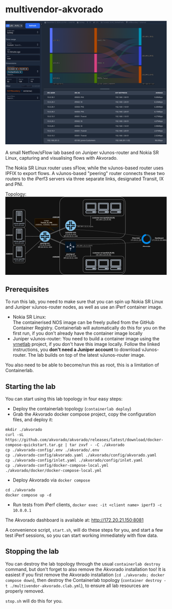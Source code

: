 # multivendor-akvorado

![A picture of the Akvorado dashboard displaying a Sankey diagram of traffic flows inside the lab network. The traffic flows are mapped between the iPerf servers, a simulated peering/transit network, and the client prefixes.](./multivendor_akvorado-dashboard.png)

A small Netflow/sFlow lab based on Juniper vJunos-router and Nokia SR Linux, capturing and visualising flows with Akvorado.

The Nokia SR Linux router uses sFlow, while the vJunos-based router uses IPFIX to export flows. A vJunos-based "peering" router connects these two routers to the iPerf3 servers via three separate links, designated Transit, IX and PNI.

Topology: ![A multivendor topology using two vJunos and one SR Linux-based router. The two customer routers connect to a peering router, which is connected to 3 different iPerf servers. Each customer router connects to 3 downstream customers, running iPerf in client-mode. The customer routers export flows to Akvorado.](./multivendor_akvorado.drawio.png)

## Prerequisites

To run this lab, you need to make sure that you can spin up Nokia SR Linux and Juniper vJunos-router nodes, as well as use an iPerf container image.

- Nokia SR Linux:  
The containerised NOS image can be freely pulled from the GitHub Container Registry. Containerlab will automatically do this for you on the first run, if you don't already have the container image locally
- Juniper vJunos-router:
You need to build a container image using the [vrnetlab](https://github.com/hellt/vrnetlab/tree/master/vjunosrouter) project, if you don't have this image locally. Follow the linked instructions, you **don't need a Juniper account** to download vJunos-router. The lab builds on top of the latest vJunos-router image.

You also need to be able to become/run this as root, this is a limitation of Containerlab.

## Starting the lab

You can start using this lab topology in four easy steps:

- Deploy the containerlab topology (`containerlab deploy`)
- Grab the Akvorado docker compose project, copy the configuration files, and deploy it:
```
mkdir ./akvorado
curl -sL https://github.com/akvorado/akvorado/releases/latest/download/docker-compose-quickstart.tar.gz | tar zxvf - -C ./akvorado
cp ./akvorado-config/.env ./akvorado/.env
cp ./akvorado-config/akvorado.yaml ./akvorado/config/akvorado.yaml
cp ./akvorado-config/inlet.yaml ./akvorado/config/inlet.yaml
cp ./akvorado-config/docker-compose-local.yml ./akvorado/docker/docker-compose-local.yml
```
- Deploy Akvorado via `docker compose`
```
cd ./akvorado
docker compose up -d
```
- Run tests from iPerf clients, `docker exec -it <client name> iperf3 -c 10.0.0.1`

The Akvorado dashboard is available at: http://172.20.21.150:8081

A convenience script, `start.sh`, will do these steps for you, and start a few test iPerf sessions, so you can start working immediately with flow data.

## Stopping the lab

You can destroy the lab topology through the usual `containerlab destroy` command, but don't forget to also remove the Akvorado installation too!
It is easiest if you first remove the Akvorado installation (`cd ./akvorado; docker compose down`), then destroy the Containerlab topology (`container destroy -t ./multivendor-akvorado.clab.yml`), to ensure all lab resources are properly removed.

`stop.sh` will do this for you.